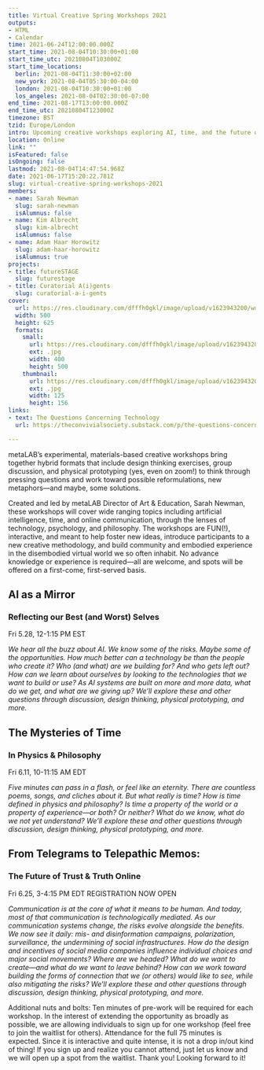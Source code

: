 ```yaml
---
title: Virtual Creative Spring Workshops 2021
outputs:
- HTML
- Calendar
time: 2021-06-24T12:00:00.000Z
start_time: 2021-08-04T10:30:00+01:00
start_time_utc: 20210804T103000Z
start_time_locations:
  berlin: 2021-08-04T11:30:00+02:00
  new_york: 2021-08-04T05:30:00-04:00
  london: 2021-08-04T10:30:00+01:00
  los_angeles: 2021-08-04T02:30:00-07:00
end_time: 2021-08-17T13:00:00.000Z
end_time_utc: 20210804T123000Z
timezone: BST
tzid: Europe/London
intro: Upcoming creative workshops exploring AI, time, and the future of communication
location: Online
link: ""
isFeatured: false
isOngoing: false
lastmod: 2021-08-04T14:47:54.968Z
date: 2021-06-17T15:20:22.781Z
slug: virtual-creative-spring-workshops-2021
members:
- name: Sarah Newman
  slug: sarah-newman
  isAlumnus: false
- name: Kim Albrecht
  slug: kim-albrecht
  isAlumnus: false
- name: Adam Haar Horowitz
  slug: adam-haar-horowitz
  isAlumnus: true
projects:
- title: futureSTAGE
  slug: futurestage
- title: Curatorial A(i)gents
  slug: curatorial-a-i-gents
cover:
  url: https://res.cloudinary.com/dfffh0gkl/image/upload/v1623943200/workshop_b86a78aa63.jpg
  width: 500
  height: 625
  formats:
    small:
      url: https://res.cloudinary.com/dfffh0gkl/image/upload/v1623943202/small_workshop_b86a78aa63.jpg
      ext: .jpg
      width: 400
      height: 500
    thumbnail:
      url: https://res.cloudinary.com/dfffh0gkl/image/upload/v1623943201/thumbnail_workshop_b86a78aa63.jpg
      ext: .jpg
      width: 125
      height: 156
links:
- text: The Questions Concerning Technology
  url: https://theconvivialsociety.substack.com/p/the-questions-concerning-technology

---
```

metaLAB’s experimental, materials-based creative workshops bring together hybrid formats that include design thinking exercises, group discussion, and physical prototyping (yes, even on zoom!) to think through pressing questions and work toward possible reformulations, new metaphors—and maybe, some solutions.

Created and led by metaLAB Director of Art & Education, Sarah Newman, these workshops will cover wide ranging topics including artificial intelligence, time, and online communication, through the lenses of technology, psychology, and philosophy. The workshops are FUN(!), interactive, and meant to help foster new ideas, introduce participants to a new creative methodology, and build community and embodied experience in the disembodied virtual world we so often inhabit. No advance knowledge or experience is required—all are welcome, and spots will be offered on a first-come, first-served basis.


## AI as a Mirror
### Reflecting our Best (and Worst) Selves
Fri 5.28, 12-1:15 PM EST

*We hear all the buzz about AI. We know some of the risks. Maybe some of the opportunities. How much better can a technology be than the people who create it? Who (and what) are we building for? And who gets left out? How can we learn about ourselves by looking to the technologies that we want to build or use? As AI systems are built on more and more data, what do we get, and what are we giving up? We’ll explore these and other questions through discussion, design thinking, physical prototyping, and more.*
 

## The Mysteries of Time
### In Physics & Philosophy
Fri 6.11, 10-11:15 AM EDT

*Five minutes can pass in a flash, or feel like an eternity. There are countless poems, songs, and cliches about it. But what really is time? How is time defined in physics and philosophy? Is time a property of the world or a property of experience—or both? Or neither? What do we know, what do we not yet understand? We’ll explore these and other questions through discussion, design thinking, physical prototyping, and more.*
 

## From Telegrams to Telepathic Memos:
### The Future of Trust & Truth Online
Fri 6.25, 3-4:15 PM EDT
REGISTRATION NOW OPEN

*Communication is at the core of what it means to be human. And today, most of that communication is technologically mediated. As our communication systems change, the risks evolve alongside the benefits. We now see it daily: mis- and disinformation campaigns, polarization, surveillance, the undermining of social infrastructures. How do the design and incentives of social media companies influence individual choices and major social movements? Where are we headed? What do we want to create—and what do we want to leave behind? How can we work toward building the forms of connection that we (or others) would like to see, while also mitigating the risks? We’ll explore these and other questions through discussion, design thinking, physical prototyping, and more.*
 

Additional nuts and bolts: Ten minutes of pre-work will be required for each workshop. In the interest of extending the opportunity as broadly as possible, we are allowing individuals to sign up for one workshop (feel free to join the waitlist for others). Attendance for the full 75 minutes is expected. Since it is interactive and quite intense, it is not a drop in/out kind of thing! If you sign up and realize you cannot attend, just let us know and we will open up a spot from the waitlist. Thank you! Looking forward to it!